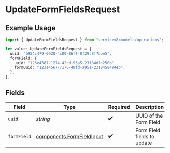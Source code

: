# UpdateFormFieldsRequest

## Example Usage

```typescript
import { UpdateFormFieldsRequest } from "servicem8/models/operations";

let value: UpdateFormFieldsRequest = {
  uuid: "b954c479-0928-4c00-86ff-8f29c8f7bbe5",
  formField: {
    uuid: "123e4567-1274-42cd-93a5-23184dfe250b",
    formUuid: "123e4567-7176-48fd-a951-2318458484eb",
  },
};
```

## Fields

| Field                                                                  | Type                                                                   | Required                                                               | Description                                                            |
| ---------------------------------------------------------------------- | ---------------------------------------------------------------------- | ---------------------------------------------------------------------- | ---------------------------------------------------------------------- |
| `uuid`                                                                 | *string*                                                               | :heavy_check_mark:                                                     | UUID of the Form Field                                                 |
| `formField`                                                            | [components.FormFieldInput](../../models/components/formfieldinput.md) | :heavy_check_mark:                                                     | Form Field fields to update                                            |